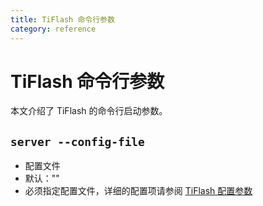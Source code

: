 ```yaml
---
title: TiFlash 命令行参数
category: reference
---
```


# TiFlash 命令行参数

本文介绍了 TiFlash 的命令行启动参数。

## `server --config-file`

+ 配置文件
+ 默认：""
+ 必须指定配置文件，详细的配置项请参阅 [TiFlash 配置参数](/tiflash-configuration.md)
